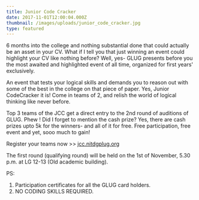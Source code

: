 ```yaml
---
title: Junior Code Cracker
date: 2017-11-01T12:00:04.000Z
thumbnail: /images/uploads/junior_code_cracker.jpg
type: featured
---
```

6 months into the college and nothing substantial done that could actually be an asset in your CV. What if I tell you that just winning an event could highlight your CV like nothing before? Well, yes- GLUG presents before you the most awaited and highlighted event of all time, organized for first years' exclusively.

An event that tests your logical skills and demands you to reason out with some of the best in the college on that piece of paper. Yes, Junior CodeCracker it is! Come in teams of 2, and relish the world of logical thinking like never before.

Top 3 teams of the JCC get a direct entry to the 2nd round of auditions of GLUG. Phew ! Did I forget to mention the cash prize? Yes, there are cash prizes upto 5k for the winners- and all of it for free. Free participation, free event and yet, sooo much to gain!

Register your teams now >> [jcc.nitdgplug.org](jcc.nitdgplug.org)

The first round (qualifying round) will be held on the 1st of November, 5.30 p.m. at LG 12-13 (Old academic building).

PS:  
1. Participation certificates for all the GLUG card holders.  
2. NO CODING SKILLS REQUIRED.

